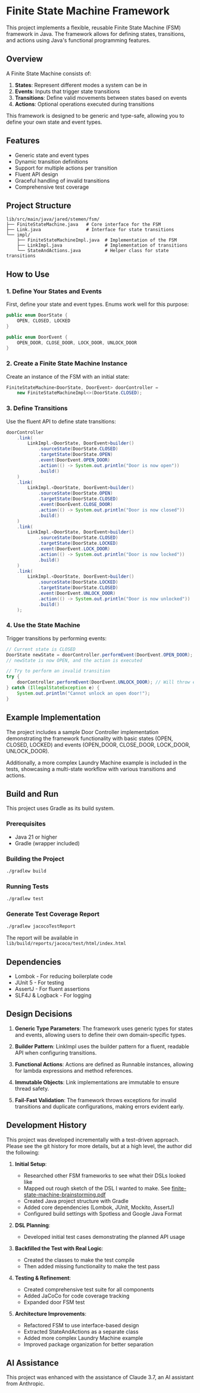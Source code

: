 # Finite State Machine Framework

This project implements a flexible, reusable Finite State Machine (FSM) framework in Java. The framework allows for defining states, transitions, and actions using Java's functional programming features.

## Overview

A Finite State Machine consists of:

1. **States**: Represent different modes a system can be in
2. **Events**: Inputs that trigger state transitions
3. **Transitions**: Define valid movements between states based on events
4. **Actions**: Optional operations executed during transitions

This framework is designed to be generic and type-safe, allowing you to define your own state and event types.

## Features

- Generic state and event types
- Dynamic transition definitions
- Support for multiple actions per transition
- Fluent API design
- Graceful handling of invalid transitions
- Comprehensive test coverage

## Project Structure

```
lib/src/main/java/jared/stemen/fsm/
├── FiniteStateMachine.java   # Core interface for the FSM
├── Link.java                 # Interface for state transitions
└── impl/
    ├── FiniteStateMachineImpl.java  # Implementation of the FSM
    ├── LinkImpl.java                # Implementation of transitions
    └── StateAndActions.java         # Helper class for state transitions
```

## How to Use

### 1. Define Your States and Events

First, define your state and event types. Enums work well for this purpose:

```java
public enum DoorState {
    OPEN, CLOSED, LOCKED
}

public enum DoorEvent {
    OPEN_DOOR, CLOSE_DOOR, LOCK_DOOR, UNLOCK_DOOR
}
```

### 2. Create a Finite State Machine Instance

Create an instance of the FSM with an initial state:

```java
FiniteStateMachine<DoorState, DoorEvent> doorController = 
    new FiniteStateMachineImpl<>(DoorState.CLOSED);
```

### 3. Define Transitions

Use the fluent API to define state transitions:

```java
doorController
    .link(
        LinkImpl.<DoorState, DoorEvent>builder()
            .sourceState(DoorState.CLOSED)
            .targetState(DoorState.OPEN)
            .event(DoorEvent.OPEN_DOOR)
            .action(() -> System.out.println("Door is now open"))
            .build()
    )
    .link(
        LinkImpl.<DoorState, DoorEvent>builder()
            .sourceState(DoorState.OPEN)
            .targetState(DoorState.CLOSED)
            .event(DoorEvent.CLOSE_DOOR)
            .action(() -> System.out.println("Door is now closed"))
            .build()
    )
    .link(
        LinkImpl.<DoorState, DoorEvent>builder()
            .sourceState(DoorState.CLOSED)
            .targetState(DoorState.LOCKED)
            .event(DoorEvent.LOCK_DOOR)
            .action(() -> System.out.println("Door is now locked"))
            .build()
    )
    .link(
        LinkImpl.<DoorState, DoorEvent>builder()
            .sourceState(DoorState.LOCKED)
            .targetState(DoorState.CLOSED)
            .event(DoorEvent.UNLOCK_DOOR)
            .action(() -> System.out.println("Door is now unlocked"))
            .build()
    );
```

### 4. Use the State Machine

Trigger transitions by performing events:

```java
// Current state is CLOSED
DoorState newState = doorController.performEvent(DoorEvent.OPEN_DOOR);
// newState is now OPEN, and the action is executed

// Try to perform an invalid transition
try {
    doorController.performEvent(DoorEvent.UNLOCK_DOOR); // Will throw exception
} catch (IllegalStateException e) {
    System.out.println("Cannot unlock an open door!");
}
```

## Example Implementation

The project includes a sample Door Controller implementation demonstrating the framework functionality with basic states (OPEN, CLOSED, LOCKED) and events (OPEN_DOOR, CLOSE_DOOR, LOCK_DOOR, UNLOCK_DOOR).

Additionally, a more complex Laundry Machine example is included in the tests, showcasing a multi-state workflow with various transitions and actions.

## Build and Run

This project uses Gradle as its build system.

### Prerequisites

- Java 21 or higher
- Gradle (wrapper included)

### Building the Project

```bash
./gradlew build
```

### Running Tests

```bash
./gradlew test
```

### Generate Test Coverage Report

```bash
./gradlew jacocoTestReport
```

The report will be available in `lib/build/reports/jacoco/test/html/index.html`

## Dependencies

- Lombok - For reducing boilerplate code
- JUnit 5 - For testing
- AssertJ - For fluent assertions
- SLF4J & Logback - For logging

## Design Decisions

1. **Generic Type Parameters**: The framework uses generic types for states and events, allowing users to define their own domain-specific types.

2. **Builder Pattern**: LinkImpl uses the builder pattern for a fluent, readable API when configuring transitions.

3. **Functional Actions**: Actions are defined as Runnable instances, allowing for lambda expressions and method references.

4. **Immutable Objects**: Link implementations are immutable to ensure thread safety.

5. **Fail-Fast Validation**: The framework throws exceptions for invalid transitions and duplicate configurations, making errors evident early.

## Development History

This project was developed incrementally with a test-driven approach.  Please see the git history for more details, but at a high level, the author did the following:

1. **Initial Setup**: 
      - Researched other FSM frameworks to see what their DSLs looked like
      - Mapped out rough sketch of the DSL I wanted to make.  See [finite-state-machine-brainstorming.pdf](finite-state-machine-brainstorming.pdf)
      - Created Java project structure with Gradle
      - Added core dependencies (Lombok, JUnit, Mockito, AssertJ)
      - Configured build settings with Spotless and Google Java Format

2. **DSL Planning**:
   - Developed initial test cases demonstrating the planned API usage

3. **Backfilled the Test with Real Logic**: 
   - Created the classes to make the test compile
   - Then added missing functionality to make the test pass

4. **Testing & Refinement**:
      - Created comprehensive test suite for all components
      - Added JaCoCo for code coverage tracking
      - Expanded door FSM test 

5. **Architecture Improvements**:
   - Refactored FSM to use interface-based design
   - Extracted StateAndActions as a separate class
   - Added more complex Laundry Machine example
   - Improved package organization for better separation

## AI Assistance

This project was enhanced with the assistance of Claude 3.7, an AI assistant from Anthropic.
